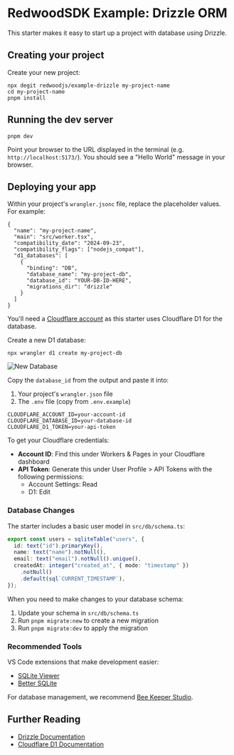 # RedwoodSDK Example: Drizzle ORM

This starter makes it easy to start up a project with database using Drizzle.

## Creating your project

Create your new project:

```shell
npx degit redwoodjs/example-drizzle my-project-name
cd my-project-name
pnpm install
```

## Running the dev server

```shell
pnpm dev
```

Point your browser to the URL displayed in the terminal (e.g. `http://localhost:5173/`). You should see a "Hello World" message in your browser.

## Deploying your app

Within your project's `wrangler.jsonc` file, replace the placeholder values. For example:

```jsonc
{
  "name": "my-project-name",
  "main": "src/worker.tsx",
  "compatibility_date": "2024-09-23",
  "compatibility_flags": ["nodejs_compat"],
  "d1_databases": [
    {
      "binding": "DB",
      "database_name": "my-project-db",
      "database_id": "YOUR-DB-ID-HERE",
      "migrations_dir": "drizzle"
    }
  ]
}
```

You'll need a [Cloudflare account](https://www.cloudflare.com/) as this starter uses Cloudflare D1 for the database.

Create a new D1 database:

```shell
npx wrangler d1 create my-project-db
```

![New Database](./public/images/new-db.png)

Copy the `database_id` from the output and paste it into:

1. Your project's `wrangler.json` file
2. The `.env` file (copy from `.env.example`)

```text
CLOUDFLARE_ACCOUNT_ID=your-account-id
CLOUDFLARE_DATABASE_ID=your-database-id
CLOUDFLARE_D1_TOKEN=your-api-token
```

To get your Cloudflare credentials:

- **Account ID**: Find this under Workers & Pages in your Cloudflare dashboard
- **API Token**: Generate this under User Profile > API Tokens with the following permissions:
  - Account Settings: Read
  - D1: Edit

### Database Changes

The starter includes a basic user model in `src/db/schema.ts`:

```typescript
export const users = sqliteTable("users", {
  id: text("id").primaryKey(),
  name: text("name").notNull(),
  email: text("email").notNull().unique(),
  createdAt: integer("created_at", { mode: "timestamp" })
    .notNull()
    .default(sql`CURRENT_TIMESTAMP`),
});
```

When you need to make changes to your database schema:

1. Update your schema in `src/db/schema.ts`
2. Run `pnpm migrate:new` to create a new migration
3. Run `pnpm migrate:dev` to apply the migration

### Recommended Tools

VS Code extensions that make development easier:

- [SQLite Viewer](https://marketplace.cursorapi.com/items?itemName=qwtel.sqlite-viewer)
- [Better SQLite](https://marketplace.visualstudio.com/items?itemName=bettersqlite.better-sqlite3)

For database management, we recommend [Bee Keeper Studio](https://www.beekeeperstudio.io/).

## Further Reading

- [Drizzle Documentation](https://orm.drizzle.team)
- [Cloudflare D1 Documentation](https://developers.cloudflare.com/d1)
